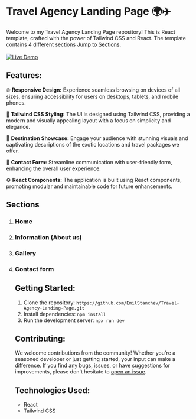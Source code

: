 # Travel Agency Landing Page 🌍✈️

Welcome to my Travel Agency Landing Page repository! This is React template, crafted with the power of Tailwind CSS and React. The template contains 4 different sections [Jump to Sections](#sections).
<br>  
[![Live Demo](https://img.shields.io/badge/Live%20Demo-070A52?style=for-the-badge&logo=react&labelColor=070A52)](https://travel-agency-landing-page-pi.vercel.app/)

## Features:

🌐 **Responsive Design:** Experience seamless browsing on devices of all sizes, ensuring accessibility for users on desktops, tablets, and mobile phones.

🎨 **Tailwind CSS Styling:** The UI is designed using Tailwind CSS, providing a modern and visually appealing layout with a focus on simplicity and elegance.

💼 **Destination Showcase:** Engage your audience with stunning visuals and captivating descriptions of the exotic locations and travel packages we offer.

📱 **Contact Form:** Streamline communication with user-friendly form, enhancing the overall user experience.

⚙️ **React Components:** The application is built using React components, promoting modular and maintainable code for future enhancements.

## Sections
<ol>
<li><h3>Home</h3></li>
<li><h3>Information (About us)</h3></li>
<li><h3>Gallery</h3></li>
<li><h3>Contact form</h3></li>

## Getting Started:

1. Clone the repository: `https://github.com/EmilStanchev/Travel-Agency-Landing-Page.git`
2. Install dependencies: `npm install`
3. Run the development server: `npx run dev`

## Contributing:

We welcome contributions from the community! Whether you're a seasoned developer or just getting started, your input can make a difference. If you find any bugs, issues, or have suggestions for improvements, please don't hesitate to [open an issue](https://github.com/EmilStanchev/travel-agency-landing-page/issues). 

## Technologies Used:

- React
- Tailwind CSS

